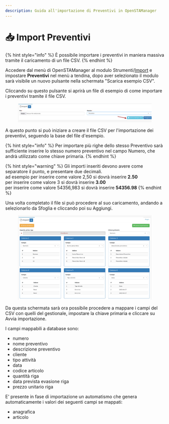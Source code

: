 ```yaml
---
description: Guida all'importazione di Preventivi in OpenSTAManager
---
```


# 📥 Import Preventivi

{% hint style="info" %}
È possibile importare i preventivi in maniera massiva tramite il caricamento di un file CSV.
{% endhint %}

Accedere dal menù di OpenSTAManager al modulo Strumenti/[Import](./) e impostare **Preventivi** nel menù a tendina, dopo aver selezionato il modulo sarà visibile un nuovo pulsante nella schermata "Scarica esempio CSV".

Cliccando su questo pulsante si aprirà un file di esempio di come importare i preventivi tramite il file CSV.

<figure><img src="../../../../.gitbook/assets/immagine (232).png" alt=""><figcaption></figcaption></figure>

A questo punto si può iniziare a creare il file CSV per l'importazione dei preventivi, seguendo la base del file d'esempio.

{% hint style="info" %}
Per importare più righe dello stesso Preventivo sarà sufficiente inserire lo stesso numero preventivo nel campo Numero, che andrà utilizzato come chiave primaria.
{% endhint %}

{% hint style="warning" %}
Gli importi inseriti devono avere come separatore il punto, e presentare due decimali.\
ad esempio per inserire come valore 2,50 si dovrà inserire **2.50**\
per inserire come valore 3 si dovrà inserire **3.00**\
per inserire come valore 54356,983 si dovrà inserire **54356.98**
{% endhint %}

Una volta completato il file si può procedere al suo caricamento, andando a selezionarlo da Sfoglia e cliccando poi su Aggiungi.

<figure><img src="../../../../.gitbook/assets/immagine (469).png" alt=""><figcaption></figcaption></figure>

Da questa schermata sarà ora possibile procedere a mappare i campi del CSV con quelli del gestionale, impostare la chiave primaria e cliccare su Avvia importazione.

I campi mappabili a database sono:

* numero
* nome preventivo
* descrizione preventivo
* cliente
* tipo attività
* data
* codice articolo
* quantità riga
* data prevista evasione riga
* prezzo unitario riga

E' presente in fase di importazione un automatismo che genera automaticamente i valori dei seguenti campi se mappati:

* anagrafica
* articolo
